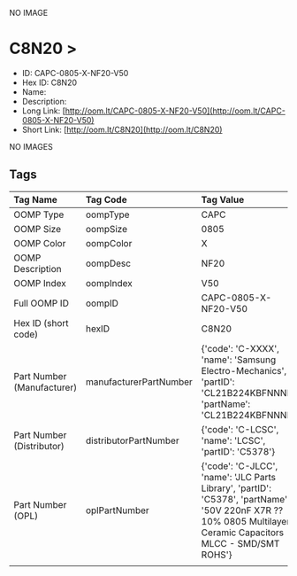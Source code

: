 


  
NO IMAGE  
# C8N20 > 

- ID: CAPC-0805-X-NF20-V50
- Hex ID: C8N20
- Name: 
- Description: 
- Long Link: [http://oom.lt/CAPC-0805-X-NF20-V50](http://oom.lt/CAPC-0805-X-NF20-V50)
- Short Link: [http://oom.lt/C8N20](http://oom.lt/C8N20)
  
NO IMAGES  
## Tags
  

|Tag Name|Tag Code|Tag Value|
| :--- | :--- | :--- |
|OOMP Type|oompType|CAPC|
|OOMP Size|oompSize|0805|
|OOMP Color|oompColor|X|
|OOMP Description|oompDesc|NF20|
|OOMP Index|oompIndex|V50|
|Full OOMP ID|oompID|CAPC-0805-X-NF20-V50|
|Hex ID (short code)|hexID|C8N20|
|Part Number (Manufacturer)|manufacturerPartNumber|{'code': 'C-XXXX', 'name': 'Samsung Electro-Mechanics', 'partID': 'CL21B224KBFNNNE', 'partName': 'CL21B224KBFNNNE'}|
|Part Number (Distributor)|distributorPartNumber|{'code': 'C-LCSC', 'name': 'LCSC', 'partID': 'C5378'}|
|Part Number (OPL)|oplPartNumber|{'code': 'C-JLCC', 'name': 'JLC Parts Library', 'partID': 'C5378', 'partName': '50V 220nF X7R ??10% 0805  Multilayer Ceramic Capacitors MLCC - SMD/SMT ROHS'}|
||||
